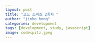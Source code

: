 ```yaml
---
layout: post
title: "코드 스피츠 2회차 "
author: "jinho hong"
categories: development
tags: [development, study, javascript]
image: codespitz.jpeg
---
```

